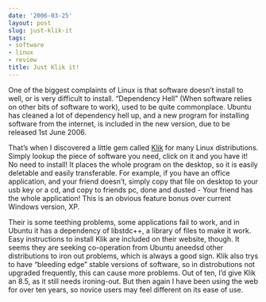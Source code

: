 ```yaml
---
date: '2006-03-25'
layout: post
slug: just-klik-it
tags:
- software
- linux
- review
title: Just Klik it!
---
```


One of the biggest complaints of Linux is that software doesn’t install to
well, or is very difficult to install. “Dependency Hell” (When software relies
on other bits of software to work), used to be quite commonplace. Ubuntu has
cleaned a lot of dependency hell up, and a new program for installing software
from the internet, is included in the new version, due to be released 1st June
2006.

That’s when I discovered a little gem called [Klik][] for many Linux
distributions. Simply lookup the piece of software you need, click on it and
you have it! No need to install! It places the whole program on the desktop,
so it is easily deletable and easily transferable. For example, if you have an
office application, and your friend doesn’t, simply copy that file on desktop
to your usb key or a cd, and copy to friends pc, done and dusted - Your friend
has the whole application! This is an obvious feature bonus over current
Windows version, XP.

Their is some teething problems, some applications fail to work, and in Ubuntu
it has a dependency of libstdc++, a library of files to make it work. Easy
instructions to install Klik are included on their website, though. It seems
they are seeking co-operation from Ubuntu aneedsd other distributions to iron
out problems, which is always a good sign. Klik also trys to have “bleeding
edge” stable versions of software, so in distrobutions not upgraded
frequently, this can cause more problems. Out of ten, I’d give Klik an 8.5, as
it still needs ironing-out. But then again I have been using the web for over
ten years, so novice users may feel different on its ease of use.

[Klik]: http://klik.atekon.de/ "Klik it!"